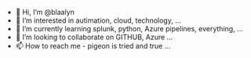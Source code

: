 - 👋 Hi, I’m @blaalyn
- 👀 I’m interested in autimation, cloud, technology, ... 
- 🌱 I’m currently learning splunk, python, Azure pipelines, everything, ...
- 💞️ I’m looking to collaborate on GITHUB, Azure ...
- 📫 How to reach me - pigeon is tried and true ...

<!---
blaalyn/blaalyn is a ✨ special ✨ repository because its `README.md` (this file) appears on your GitHub profile.
You can click the Preview link to take a look at your changes.
--->
